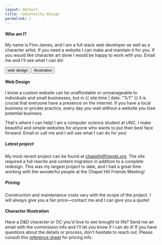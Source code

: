 ```yaml
---
layout: default
title: radiolevity design
permalink: /
---
```


#### Who am I?

My name is Finn James, and I am a full stack web developer as well as a
character artist. If you need a website I can make and maintain it for you. If
you would like character art done I would be happy to work with you. Email me
and I'll see what I can do!

<span class="center">
  <a style="text-decoration: none" href="mailto:radiolevity.design@gmail.com">
    <button style="text-decoration: none" class="button-primary">
      web design
    </button>
  </a>
  <a style="text-decoration: none" href="mailto:radiolevity.art@gmail.com">
    <button style="text-decoration: none" class="button-primary">
      illustration
    </button>
  </a>
</span>

#### Web Design

I know a custom website can be unaffordable or unmanageable to individuals and
small businesses, but in {{ site.time | date: "%Y" }} it is crucial that
everyone have a presence on the internet. If you have a local business or
private practice, every day you wait without a website you lose potential
business.

That's where I can help! I am a computer science student at UNC. I make
beautiful and simple websites for anyone who wants to put their best face
forward. Email or call me and I will see what I can do for you!

<!-- <h4>Testimonials</h4>
<div id="testimonials">
  <div class="arrow" id="left-arrow">
    <span class="icon"></span>
  </div>
  <div id="paper">testimonial</div>
  <div class="arrow" id="right-arrow">
    <span class="icon"></span>
  </div>
</div> -->

##### Latest project
My most recent project can be found at <a href="https://chapelhillfriends.org">
chapelhillfriends.org</a>. The site required a full rewrite and content
migration in addition to a complete redesign. This was my largest project to
date, and I had a great time working with the wonderful people at the Chapel
Hill Friends Meeting!

##### Pricing
Construction and maintenance costs vary with the scope of the project. I will
always give you a fair price—contact me and I can give you a quote!

#### Character Illustration

Have a D&D character or OC you'd love to see brought to life? Send me an email
with the commission info and I'll let you know if I can do it! If you have
questions about the details or process, don't hesitate to reach out. Please
consult this <a href="{{ site.baseurl }}commissions.png">reference sheet</a> for
pricing info.